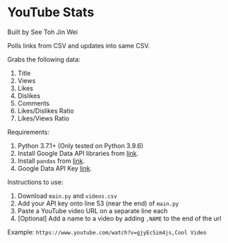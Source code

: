 # YouTube Stats
Built by See Toh Jin Wei

Polls links from CSV and updates into same CSV.

Grabs the following data:
1. Title
2. Views
3. Likes
4. Dislikes
5. Comments
6. Likes/Dislikes Ratio
7. Likes/Views Ratio

Requirements:
1. Python 3.7.1+ (Only tested on Python 3.9.6)
2. Install Google Data API libraries from <a href="https://developers.google.com/youtube/v3/quickstart/python">link</a>.
3. Install `pandas` from <a href="https://pandas.pydata.org/docs/getting_started/install.html">link</a>.
4. Google Data API Key <a href="https://console.cloud.google.com">link</a>.

Instructions to use:
1. Download `main.py` and `videos.csv`
2. Add your API key onto line 53 (near the end) of `main.py`
3. Paste a YouTube video URL on a separate line each
4. [Optional] Add a name to a video by adding `,NAME` to the end of the url

Example: `https://www.youtube.com/watch?v=gjyEcSim4js,Cool Video`
